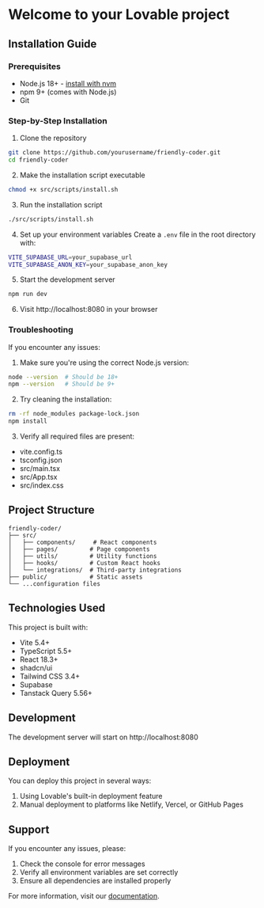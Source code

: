 # Welcome to your Lovable project

## Installation Guide

### Prerequisites
- Node.js 18+ - [install with nvm](https://github.com/nvm-sh/nvm#installing-and-updating)
- npm 9+ (comes with Node.js)
- Git

### Step-by-Step Installation

1. Clone the repository
```sh
git clone https://github.com/yourusername/friendly-coder.git
cd friendly-coder
```

2. Make the installation script executable
```sh
chmod +x src/scripts/install.sh
```

3. Run the installation script
```sh
./src/scripts/install.sh
```

4. Set up your environment variables
Create a `.env` file in the root directory with:
```sh
VITE_SUPABASE_URL=your_supabase_url
VITE_SUPABASE_ANON_KEY=your_supabase_anon_key
```

5. Start the development server
```sh
npm run dev
```

6. Visit http://localhost:8080 in your browser

### Troubleshooting

If you encounter any issues:

1. Make sure you're using the correct Node.js version:
```sh
node --version  # Should be 18+
npm --version   # Should be 9+
```

2. Try cleaning the installation:
```sh
rm -rf node_modules package-lock.json
npm install
```

3. Verify all required files are present:
- vite.config.ts
- tsconfig.json
- src/main.tsx
- src/App.tsx
- src/index.css

## Project Structure

```
friendly-coder/
├── src/
│   ├── components/     # React components
│   ├── pages/         # Page components
│   ├── utils/         # Utility functions
│   ├── hooks/         # Custom React hooks
│   └── integrations/  # Third-party integrations
├── public/            # Static assets
└── ...configuration files
```

## Technologies Used

This project is built with:
- Vite 5.4+
- TypeScript 5.5+
- React 18.3+
- shadcn/ui
- Tailwind CSS 3.4+
- Supabase
- Tanstack Query 5.56+

## Development

The development server will start on http://localhost:8080

## Deployment

You can deploy this project in several ways:

1. Using Lovable's built-in deployment feature
2. Manual deployment to platforms like Netlify, Vercel, or GitHub Pages

## Support

If you encounter any issues, please:
1. Check the console for error messages
2. Verify all environment variables are set correctly
3. Ensure all dependencies are installed properly

For more information, visit our [documentation](https://docs.lovable.dev/).